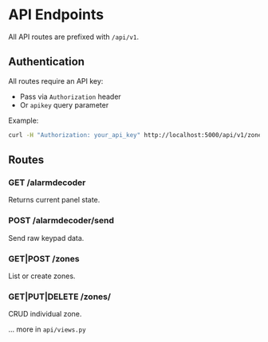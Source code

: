 # API Endpoints

All API routes are prefixed with `/api/v1`.

## Authentication

All routes require an API key:
- Pass via `Authorization` header
- Or `apikey` query parameter

Example:
```bash
curl -H "Authorization: your_api_key" http://localhost:5000/api/v1/zones
```

## Routes

### GET /alarmdecoder
Returns current panel state.

### POST /alarmdecoder/send
Send raw keypad data.

### GET|POST /zones
List or create zones.

### GET|PUT|DELETE /zones/<id>
CRUD individual zone.

... more in `api/views.py`
